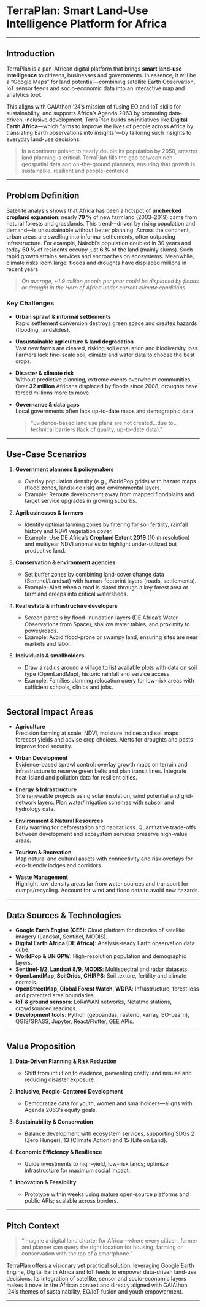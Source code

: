 # TerraPlan: Smart Land-Use Intelligence Platform for Africa

---

## Introduction  
TerraPlan is a pan-African digital platform that brings **smart land-use intelligence** to citizens, businesses and governments. In essence, it will be a “Google Maps” for land potential—combining satellite Earth Observation, IoT sensor feeds and socio-economic data into an interactive map and analytics tool.  

This aligns with GAIAthon ’24’s mission of fusing EO and IoT skills for sustainability, and supports Africa’s Agenda 2063 by promoting data-driven, inclusive development. TerraPlan builds on initiatives like **Digital Earth Africa**—which “aims to improve the lives of people across Africa by translating Earth observations into insights”—by tailoring such insights to everyday land-use decisions.  

> In a continent poised to nearly double its population by 2050, smarter land planning is critical. TerraPlan fills the gap between rich geospatial data and on-the-ground planners, ensuring that growth is sustainable, resilient and people-centered.

---

## Problem Definition  

Satellite analysis shows that Africa has been a hotspot of **unchecked cropland expansion**: nearly **79 %** of new farmland (2003–2019) came from natural forests and grasslands. This trend—driven by rising population and demand—is unsustainable without better planning. Across the continent, urban areas are swelling into informal settlements, often outpacing infrastructure. For example, Nairobi’s population doubled in 30 years and today **60 %** of residents occupy just **6 %** of the land (mainly slums). Such rapid growth strains services and encroaches on ecosystems. Meanwhile, climate risks loom large: floods and droughts have displaced millions in recent years.

> _On average, ~1.9 million people per year could be displaced by floods or drought in the Horn of Africa under current climate conditions._

### Key Challenges  
- **Urban sprawl & informal settlements**  
  Rapid settlement conversion destroys green space and creates hazards (flooding, landslides).

- **Unsustainable agriculture & land degradation**  
  Vast new farms are cleared, risking soil exhaustion and biodiversity loss. Farmers lack fine-scale soil, climate and water data to choose the best crops.

- **Disaster & climate risk**  
  Without predictive planning, extreme events overwhelm communities. Over **32 million** Africans displaced by floods since 2008; droughts have forced millions more to move.

- **Governance & data gaps**  
  Local governments often lack up-to-date maps and demographic data.  
  > “Evidence-based land use plans are not created…due to…technical barriers (lack of quality, up-to-date data).”

---

## Use-Case Scenarios  

1. **Government planners & policymakers**  
   - Overlay population density (e.g., WorldPop grids) with hazard maps (flood zones, landslide risk) and environmental layers.  
   - Example: Reroute development away from mapped floodplains and target service upgrades in growing suburbs.

2. **Agribusinesses & farmers**  
   - Identify optimal farming zones by filtering for soil fertility, rainfall history and NDVI vegetation cover.  
   - Example: Use DE Africa’s **Cropland Extent 2019** (10 m resolution) and multiyear NDVI anomalies to highlight under-utilized but productive land.

3. **Conservation & environment agencies**  
   - Set buffer zones by combining land-cover change data (Sentinel/Landsat) with human-footprint layers (roads, settlements).  
   - Example: Alert when a road is slated through a key forest area or farmland creeps into critical watersheds.

4. **Real estate & infrastructure developers**  
   - Screen parcels by flood-inundation layers (DE Africa’s Water Observations from Space), shallow water tables, and proximity to power/roads.  
   - Example: Avoid flood-prone or swampy land, ensuring sites are near markets and labor.

5. **Individuals & smallholders**  
   - Draw a radius around a village to list available plots with data on soil type (OpenLandMap), historic rainfall and service access.  
   - Example: Families planning relocation query for low-risk areas with sufficient schools, clinics and jobs.

---

## Sectoral Impact Areas  

- **Agriculture**  
  Precision farming at scale: NDVI, moisture indices and soil maps forecast yields and advise crop choices. Alerts for droughts and pests improve food security.

- **Urban Development**  
  Evidence-based sprawl control: overlay growth maps on terrain and infrastructure to reserve green belts and plan transit lines. Integrate heat-island and pollution data for resilient cities.

- **Energy & Infrastructure**  
  Site renewable projects using solar insolation, wind potential and grid-network layers. Plan water/irrigation schemes with subsoil and hydrology data.

- **Environment & Natural Resources**  
  Early warning for deforestation and habitat loss. Quantitative trade-offs between development and ecosystem services preserve high-value areas.

- **Tourism & Recreation**  
  Map natural and cultural assets with connectivity and risk overlays for eco-friendly lodges and corridors.

- **Waste Management**  
  Highlight low-density areas far from water sources and transport for dumps/recycling. Account for wind and flood data to avoid new hazards.

---

## Data Sources & Technologies  

- **Google Earth Engine (GEE)**: Cloud platform for decades of satellite imagery (Landsat, Sentinel, MODIS).  
- **Digital Earth Africa (DE Africa)**: Analysis-ready Earth observation data cube.  
- **WorldPop & UN GPW**: High-resolution population and demographic layers.  
- **Sentinel-1/2, Landsat 8/9, MODIS**: Multispectral and radar datasets.  
- **OpenLandMap, SoilGrids, CHIRPS**: Soil texture, fertility and climate normals.  
- **OpenStreetMap, Global Forest Watch, WDPA**: Infrastructure, forest loss and protected area boundaries.  
- **IoT & ground sensors**: LoRaWAN networks, Netatmo stations, crowdsourced readings.  
- **Development tools**: Python (geopandas, rasterio, xarray, EO-Learn), QGIS/GRASS, Jupyter, React/Flutter, GEE APIs.

---

## Value Proposition  

1. **Data-Driven Planning & Risk Reduction**  
   - Shift from intuition to evidence, preventing costly land misuse and reducing disaster exposure.

2. **Inclusive, People-Centered Development**  
   - Democratize data for youth, women and smallholders—aligns with Agenda 2063’s equity goals.

3. **Sustainability & Conservation**  
   - Balance development with ecosystem services, supporting SDGs 2 (Zero Hunger), 13 (Climate Action) and 15 (Life on Land).

4. **Economic Efficiency & Resilience**  
   - Guide investments to high-yield, low-risk lands; optimize infrastructure for maximum social impact.

5. **Innovation & Feasibility**  
   - Prototype within weeks using mature open-source platforms and public APIs; scalable across borders.

---

## Pitch Context  

> “Imagine a digital land charter for Africa—where every citizen, farmer and planner can query the right location for housing, farming or conservation with the tap of a smartphone.”

TerraPlan offers a visionary yet practical solution, leveraging Google Earth Engine, Digital Earth Africa and IoT feeds to empower data-driven land-use decisions. Its integration of satellite, sensor and socio-economic layers makes it novel in the African context and directly aligned with GAIAthon ’24’s themes of sustainability, EO/IoT fusion and youth empowerment.

---

```markdown
